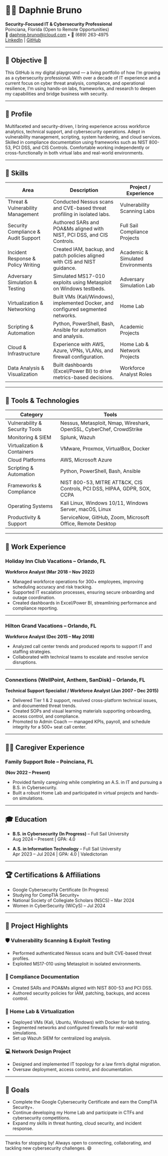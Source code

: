 # 👩‍💻 Daphnie Bruno

**Security-Focused IT & Cybersecurity Professional**  
Poinciana, Florida (Open to Remote Opportunities)  
📧 daphnie.bruno@icloud.com • 📱 (689) 263-4975  
[LinkedIn](https://www.linkedin.com/in/bruno-daphnie) | [GitHub](https://github.com/OmniaParatus3288)

---

## 🎯 Objective 🖤

This GitHub is my digital playground — a living portfolio of how I’m growing as a cybersecurity professional. With over a decade of IT experience and a current focus on cyber threat analysis, compliance, and operational resilience, I’m using hands-on labs, frameworks, and research to deepen my capabilities and bridge business with security.

---

## 📝 Profile

Multifaceted and security-driven, I bring experience across workforce analytics, technical support, and cybersecurity operations. Adept in vulnerability management, scripting, system hardening, and cloud services. Skilled in compliance documentation using frameworks such as NIST 800-53, PCI DSS, and CIS Controls. Comfortable working independently or cross-functionally in both virtual labs and real-world environments.

---

## 🧠 Skills

| Area | Description | Project / Experience |
|------|-------------|----------------------|
| Threat & Vulnerability Management | Conducted Nessus scans and CVE-based threat profiling in isolated labs. | Vulnerability Scanning Labs |
| Security Compliance & Audit Support | Authored SARs and POA&Ms aligned with NIST, PCI DSS, and CIS Controls. | Full Sail Compliance Projects |
| Incident Response & Policy Writing | Created IAM, backup, and patch policies aligned with CIS and NIST guidance. | Academic & Simulated Environments |
| Adversary Simulation & Testing | Simulated MS17-010 exploits using Metasploit on Windows testbeds. | Adversary Simulation Lab |
| Virtualization & Networking | Built VMs (Kali/Windows), implemented Docker, and configured segmented networks. | Home Lab |
| Scripting & Automation | Python, PowerShell, Bash, Ansible for automation and analysis. | Academic Projects |
| Cloud & Infrastructure | Experience with AWS, Azure, VPNs, VLANs, and firewall configuration. | Home Lab & Network Projects |
| Data Analysis & Visualization | Built dashboards (Excel/Power BI) to drive metrics-based decisions. | Workforce Analyst Roles |

---

## 🧰 Tools & Technologies

| Category | Tools |
|----------|-------|
| Vulnerability & Security Tools | Nessus, Metasploit, Nmap, Wireshark, OpenSSL, CyberChef, CrowdStrike |
| Monitoring & SIEM | Splunk, Wazuh |
| Virtualization & Containers | VMware, Proxmox, VirtualBox, Docker |
| Cloud Platforms | AWS, Microsoft Azure |
| Scripting & Automation | Python, PowerShell, Bash, Ansible |
| Frameworks & Compliance | NIST 800-53, MITRE ATT&CK, CIS Controls, PCI DSS, HIPAA, GDPR, SOX, CCPA |
| Operating Systems | Kali Linux, Windows 10/11, Windows Server, macOS, Linux |
| Productivity & Support | ServiceNow, GitHub, Zoom, Microsoft Office, Remote Desktop |

---

## 💼 Work Experience

### **Holiday Inn Club Vacations** – Orlando, FL  
**Workforce Analyst (Mar 2018 – Nov 2022)**

- Managed workforce operations for 300+ employees, improving scheduling accuracy and risk tracking.
- Supported IT escalation processes, ensuring secure onboarding and outage coordination.
- Created dashboards in Excel/Power BI, streamlining performance and compliance reporting.

---

### **Hilton Grand Vacations** – Orlando, FL  
**Workforce Analyst (Dec 2015 – May 2018)**

- Analyzed call center trends and produced reports to support IT and staffing strategies.
- Collaborated with technical teams to escalate and resolve service disruptions.

---

### **Connextions (WellPoint, Anthem, SanDisk)** – Orlando, FL  
**Technical Support Specialist / Workforce Analyst (Jun 2007 – Dec 2015)**

- Delivered Tier 1 & 2 support, resolved cross-platform technical issues, and documented threat trends.
- Created SOPs and visual learning materials supporting onboarding, access control, and compliance.
- Promoted to Admin Coach — managed KPIs, payroll, and schedule integrity for a 500+ seat call center.

---

## 👩‍👧 Caregiver Experience

### **Family Support Role** – Poinciana, FL  
**(Nov 2022 – Present)**

- Provided family caregiving while completing an A.S. in IT and pursuing a B.S. in Cybersecurity.
- Built a robust Home Lab and participated in virtual projects and hands-on simulations.

---

## 🎓 Education

- **B.S. in Cybersecurity (In Progress)** – Full Sail University  
  Aug 2024 – Present | GPA: 4.0

- **A.S. in Information Technology** – Full Sail University  
  Apr 2023 – Jul 2024 | GPA: 4.0 | Valedictorian

---

## 🏆 Certifications & Affiliations

- Google Cybersecurity Certificate (In Progress)  
- Studying for CompTIA Security+  
- National Society of Collegiate Scholars (NSCS) – Mar 2024  
- Women in CyberSecurity (WiCyS) – Jul 2024  

---

## 🔬 Project Highlights

### 🛡️ Vulnerability Scanning & Exploit Testing  
- Performed authenticated Nessus scans and built CVE-based threat profiles.  
- Exploited MS17-010 using Metasploit in isolated environments.

### 📄 Compliance Documentation  
- Created SARs and POA&Ms aligned with NIST 800-53 and PCI DSS.  
- Authored security policies for IAM, patching, backups, and access control.

### 🧪 Home Lab & Virtualization  
- Deployed VMs (Kali, Ubuntu, Windows) with Docker for lab testing.  
- Segmented networks and configured firewalls for real-world simulations.  
- Set up Wazuh SIEM for centralized log analysis.

### 💻 Network Design Project  
- Designed and implemented IT topology for a law firm’s digital migration.  
- Oversaw deployment, access control, and documentation.

---

## 🚀 Goals

- Complete the Google Cybersecurity Certificate and earn the CompTIA Security+.  
- Continue developing my Home Lab and participate in CTFs and cybersecurity competitions.  
- Expand my skills in threat hunting, cloud security, and incident response.

---

Thanks for stopping by! Always open to connecting, collaborating, and tackling new cybersecurity challenges. 😄

